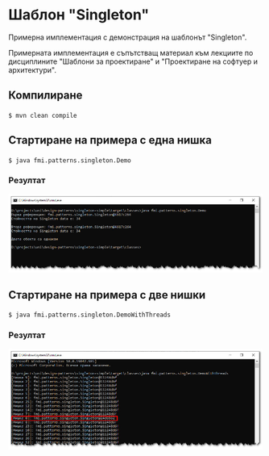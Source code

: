 # Шаблон "Singleton"
Примерна имплементация с демонстрация на шаблонът "Singleton".

Примерната имплементация е съпътстващ материал към лекциите по дисциплините "Шаблони за проектиране" и
"Проектиране на софтуер и архитектури".

## Компилиране
`$ mvn clean compile`

## Стартиране на примера с една нишка
`$ java fmi.patterns.singleton.Demo`

### Резултат
![Screenshot](doc/img/screenshot1.jpg)

## Стартиране на примера с две нишки
`$ java fmi.patterns.singleton.DemoWithThreads`

### Резултат
![Screenshot](doc/img/screenshot2.jpg)